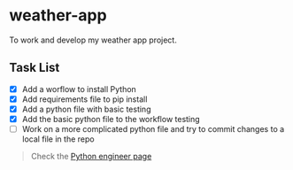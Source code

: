 # weather-app
To work and develop my weather app project. 

## Task List
- [x] Add a worflow to install Python
- [x] Add requirements file to pip install
- [x] Add a python file with basic testing
- [x] Add the basic python file to the workflow testing
- [ ] Work on a more complicated python file and try to commit changes to a local file in the repo

> Check the [Python engineer page](https://www.python-engineer.com/posts/run-python-github-actions/)
